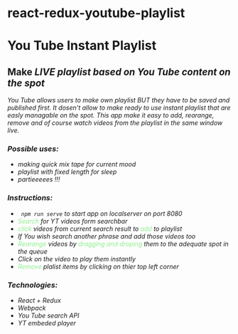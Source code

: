 # react-redux-youtube-playlist
<style>
  .green {
    color: lightgreen;
  }
</style>

<h1><b> You Tube Instant Playlist</b> </h1>
<h2> Make <em>LIVE<em> playlist based on You Tube content on the spot</h2>

You Tube allows users to make own playlist BUT they have to be saved and published first. It dosen't allow to make ready to use instant playlist that are easly managable on the spot. 
This app make it easy to add, rearange, remove and of course watch videos from the playlist in the same window live.
 <h3>Possible uses:</h3>
 <ul>
  <li>making quick mix tape for current mood</li>
  <li>playlist with fixed length for sleep</li>
  <li>partieeeees !!!</li>
</ul>
<h3>Instructions:</h3>
<ul>  
  <li><code> npm run serve</code> to start app on localserver on port 8080</li>
  <li><span class='green'>Search</span> for YT videos form searchbar</li>
  <li> <span class='green'>click</span> videos from current search result to <span class='green'>add</span> to playlist</li>
  <li>If You wish search another phrase and add those videos too  </li>
  <li><span class='green'>Rearange</span> videos by<span class='green'> dragging and droping</span> them to the adequate spot in the queue </li>
  <li>Click on the video to play them instantly</li>
  <li><span class='green'>Remove</span> plalist items by clicking on thier top left corner </li>
</ul>
<h3>Technologies:</h3>
<ul>  
  <li>React + Redux</li>
  <li>Webpack</li>
  <li>You Tube search API</li>
  <li>YT embeded player </li> 
</ul>